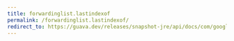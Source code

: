```yaml
---
title: forwardinglist.lastindexof
permalink: /forwardinglist.lastindexof/
redirect_to: https://guava.dev/releases/snapshot-jre/api/docs/com/google/common/collect/ForwardingList.html#lastIndexOf-java.lang.Object-
---
```

